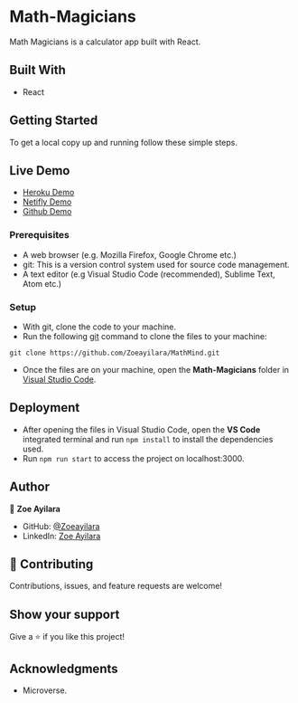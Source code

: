 # Math-Magicians

Math Magicians is a calculator app built with React.

## Built With

- React

## Getting Started

To get a local copy up and running follow these simple steps.

## Live Demo
- [Heroku Demo](https://mathmagicapp.herokuapp.com/)
- [Netifly Demo](https://inspiring-medovik-37d3b3.netlify.app)
- [Github Demo](https://zoeayilara.github.io/MathMind/)

### Prerequisites

- A web browser (e.g. Mozilla Firefox, Google Chrome etc.)
- git: This is a version control system used for source code management.
- A text editor (e.g Visual Studio Code (recommended), Sublime Text, Atom etc.)

### Setup

- With git, clone the code to your machine.
- Run the following [git](https://git-scm.com/) command to clone the files to your machine:

```
git clone https://github.com/Zoeayilara/MathMind.git
```

- Once the files are on your machine, open the **Math-Magicians** folder in [Visual Studio Code](https://code.visualstudio.com/download).

## Deployment

- After opening the files in Visual Studio Code, open the **VS Code** integrated terminal and run `npm install` to install the dependencies used.
- Run `npm run start` to access the project on localhost:3000.

## Author

👤 **Zoe Ayilara**

- GitHub: [@Zoeayilara](https://github.com/Zoeayilara)
- LinkedIn: [Zoe Ayilara](https://www.linkedin.com/in/zoe-ayilara-b029a0318)

## 🤝 Contributing

Contributions, issues, and feature requests are welcome!

## Show your support

Give a ⭐️ if you like this project!

## Acknowledgments

- Microverse.

